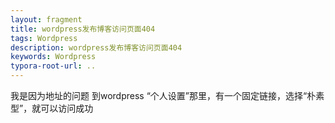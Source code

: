 ```yaml
---
layout: fragment
title: wordpress发布博客访问页面404  
tags: Wordpress
description: wordpress发布博客访问页面404 
keywords: Wordpress
typora-root-url: ..
---
```


我是因为地址的问题
到wordpress “个人设置”那里，有一个固定链接，选择“朴素型”，就可以访问成功   
<!--stackedit_data:
eyJoaXN0b3J5IjpbLTY0Nzg1NTI3OV19
-->